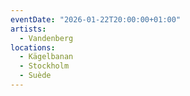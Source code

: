 ```yaml
---
eventDate: "2026-01-22T20:00:00+01:00"
artists:
  - Vandenberg
locations:
  - Kägelbanan
  - Stockholm
  - Suède
---
```

